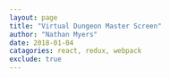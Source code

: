 ```yaml
---
layout: page
title: "Virtual Dungeon Master Screen"
author: "Nathan Myers"
date: 2018-01-04
catagories: react, redux, webpack
exclude: true
---
```


<link rel="stylesheet" href="//cdnjs.cloudflare.com/ajax/libs/semantic-ui/2.2.12/semantic.min.css"/>

<div class="container"></div>

<script src="bundle.js"></script>
